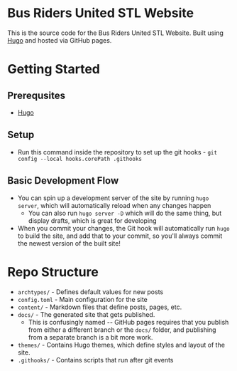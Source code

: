 # Bus Riders United STL Website
This is the source code for the Bus Riders United STL Website.
Built using [Hugo](gohugo.io) and hosted via GitHub pages.

# Getting Started

## Prerequsites
- [Hugo](https://gohugo.io/getting-started/installing/)

## Setup
- Run this command inside the repository to set up the git hooks -
`git config --local hooks.corePath .githooks`

## Basic Development Flow
- You can spin up a development server of the site by running `hugo server`, which will automatically reload when any changes happen
	- You can also run `hugo server -D` which will do the same thing, but display drafts, which is great for developing
- When you commit your changes, the Git hook will automatically run `hugo` to build the site, and add that to your commit, so you'll always commit the newest version of the built site!


# Repo Structure

- `archtypes/` - Defines default values for new posts
- `config.toml` - Main configuration for the site
- `content/` - Markdown files that define posts, pages, etc.
- `docs/` - The generated site that gets published. 
	- This is confusingly named -- GitHub pages requires that you publish
	from either a different branch or the `docs/` folder, and publishing
	from a separate branch is a bit more work.
- `themes/` - Contains Hugo themes, which define styles and layout of the site.
- `.githooks/` - Contains scripts that run after git events
